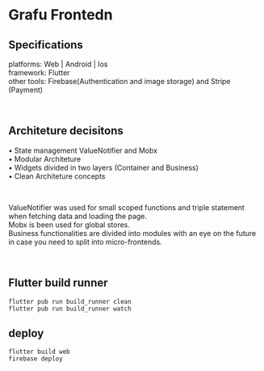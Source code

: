 # Grafu Frontedn

## Specifications 
platforms: Web | Android | Ios <br>
framework: Flutter <br>
other tools: Firebase(Authentication and image storage) and Stripe (Payment) <br>

<br>
 
## Architeture decisitons
• State management ValueNotifier and Mobx <br>
• Modular Architeture <br>
• Widgets divided in two layers (Container and Business) <br>
• Clean Architeture concepts <br>

<br>

ValueNotifier was used for small scoped functions and triple statement when fetching data and loading the page. <br>
Mobx is been used for global stores. <br>
Business functionalities are divided into modules with an eye on the future in case you need to split into micro-frontends. <br>



<br>

## Flutter build runner

```
flutter pub run build_runner clean
flutter pub run build_runner watch
```

## deploy

```
flutter build web
firebase deploy
```
